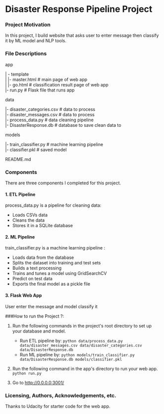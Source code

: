 # Disaster Response Pipeline Project
### Project Motivation
In this project, I build website that asks user to enter message then classify it by ML model and NLP tools.

### File Descriptions
app    

| - template    
| |- master.html # main page of web app    
| |- go.html # classification result page of web app    
|- run.py # Flask file that runs app    


data    

|- disaster_categories.csv # data to process    
|- disaster_messages.csv # data to process    
|- process_data.py # data cleaning pipeline    
|- DisasterResponse.db # database to save clean data to     


models   

|- train_classifier.py # machine learning pipeline     
|- classifier.pkl # saved model     


README.md    

### Components
There are three components I completed for this project. 

#### 1. ETL Pipeline
process_data.py is a pipeline for cleaning data:

 - Loads CSVs data
 - Cleans the data
 - Stores it in a SQLite database
 

 
#### 2. ML Pipeline
 train_classifier.py is a machine learning pipeline :

 - Loads data from the database
 - Splits the dataset into training and test sets
 - Builds a text processing 
 - Trains and tunes a model using GridSearchCV
 - Predict on test data
 - Exports the final model as a pickle file

#### 3. Flask Web App
User enter the message and model classify it



###How to run the Project ?:
1. Run the following commands in the project's root directory to set up your database and model.

    - Run ETL pipeline by:
        `python data/process_data.py data/disaster_messages.csv data/disaster_categories.csv data/DisasterResponse.db`
    - Run ML pipeline by:
        `python models/train_classifier.py data/DisasterResponse.db models/classifier.pkl`

2. Run the following command in the app's directory to run your web app.
    `python run.py`

3. Go to http://0.0.0.0:3001/

### Licensing, Authors, Acknowledgements, etc.
Thanks to Udacity for starter code for the web app. 
